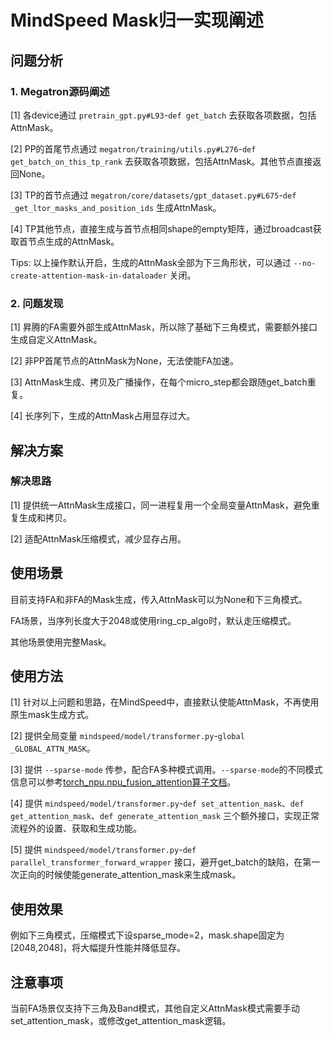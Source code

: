 # MindSpeed Mask归一实现阐述

## 问题分析
### 1. Megatron源码阐述
[1] 各device通过 `pretrain_gpt.py#L93`-`def get_batch` 去获取各项数据，包括AttnMask。

[2] PP的首尾节点通过 `megatron/training/utils.py#L276`-`def get_batch_on_this_tp_rank` 去获取各项数据，包括AttnMask。其他节点直接返回None。

[3] TP的首节点通过 `megatron/core/datasets/gpt_dataset.py#L675`-`def _get_ltor_masks_and_position_ids` 生成AttnMask。

[4] TP其他节点，直接生成与首节点相同shape的empty矩阵，通过broadcast获取首节点生成的AttnMask。

Tips: 以上操作默认开启，生成的AttnMask全部为下三角形状，可以通过 `--no-create-attention-mask-in-dataloader` 关闭。

### 2. 问题发现
[1] 昇腾的FA需要外部生成AttnMask，所以除了基础下三角模式，需要额外接口生成自定义AttnMask。

[2] 非PP首尾节点的AttnMask为None，无法使能FA加速。

[3] AttnMask生成、拷贝及广播操作，在每个micro_step都会跟随get_batch重复。

[4] 长序列下，生成的AttnMask占用显存过大。


## 解决方案
### 解决思路
[1] 提供统一AttnMask生成接口，同一进程复用一个全局变量AttnMask，避免重复生成和拷贝。

[2] 适配AttnMask压缩模式，减少显存占用。


## 使用场景
目前支持FA和非FA的Mask生成，传入AttnMask可以为None和下三角模式。

FA场景，当序列长度大于2048或使用ring_cp_algo时，默认走压缩模式。

其他场景使用完整Mask。


## 使用方法
[1] 针对以上问题和思路，在MindSpeed中，直接默认使能AttnMask，不再使用原生mask生成方式。

[2] 提供全局变量 `mindspeed/model/transformer.py`-`global _GLOBAL_ATTN_MASK`。

[3] 提供 `--sparse-mode` 传参，配合FA多种模式调用。`--sparse-mode`的不同模式信息可以参考[torch_npu.npu_fusion_attention算子文档](https://www.hiascend.com/document/detail/zh/Pytorch/60RC2/apiref/apilist/ptaoplist_001095.html)。

[4] 提供 `mindspeed/model/transformer.py`-`def set_attention_mask`、`def get_attention_mask`、`def generate_attention_mask` 三个额外接口，实现正常流程外的设置、获取和生成功能。

[5] 提供 `mindspeed/model/transformer.py`-`def parallel_transformer_forward_wrapper` 接口，避开get_batch的缺陷，在第一次正向的时候使能generate_attention_mask来生成mask。


## 使用效果
例如下三角模式，压缩模式下设sparse_mode=2，mask.shape固定为[2048,2048]，将大幅提升性能并降低显存。


## 注意事项
当前FA场景仅支持下三角及Band模式，其他自定义AttnMask模式需要手动set_attention_mask，或修改get_attention_mask逻辑。
